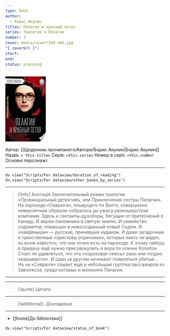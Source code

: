```yaml
---
type: book
author:
  - Борис Акунин
titles: Пелагия и красный петух
series: Трилогия о Пелагии
number: 3
cover: media/cover!150-446.jpg
"{ coverUrl }": 
start: 
end: 
status: planning
---
```

![cover|150](media/cover!150-446.jpg)

Автор: [[Щоденник прочитаного/Автори/Борис Акунин|Борис Акунин]]
Назва: `= this.titles`
Серія:  `=this.series`
Номер в серії: `=this.number`
Основні персонажі:

---
```dataviewjs
dv.view("Scripts/For dataview/duration_of_reading")
dv.view("Scripts/For dataview/other_books_by_series")
```

---
>[!info] Анотація
>Заключительный роман трилогии «Провинцiальный детективъ, или Приключения сестры Пелагии». На пароходе «Севрюга», плывущего по Волге, совершенно невероятным образом собралась до ужаса разношерстная компания. Здесь и сектанты-духоборы, бегущие от притеснений в Канаду. И евреи-паломники в святую землю. И семейство содомитов, плывущих в новосозданный новый Содом. И «найдёныши» — русские, принявшие иудаизм. И даже загадочные и таинственные «христовы опричники», которых никто не видел, но всем известно, что они точно есть на пароходе. К этому набору в придачу ещё нужно присовокупить и вора по кличке Колобок. Стоит ли удивляться, что эта «пороховая смесь» рано или поздно «взрывается». И один за другим начинают появляться убитые… Но на «Севрюге» плывет ещё и небольшая группка пассажиров из Заволжска, среди которых и монахиня Пелагия.
___

****
>[!quote] Цитата

****
>[!additional]- Докладніше

****

- [[home|До бібліотеки]]

```dataviewjs
dv.view("Scripts/For dataview/status_of_book")
```